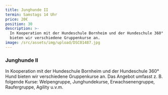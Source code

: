 ```yaml
---
title: Junghunde II
termin: Samstags 14 Uhr
price: 20€
position: 30
description: >-
  In Kooperation mit der Hundeschule Bornheim und der Hundeschule 360° Hund
  bieten wir verschiedene Gruppenkurse an.
image: /src/assets/img/upload/DSC01487.jpg
---
```


### Junghunde II

In Kooperation mit der Hundeschule Bornheim und der Hundeschule 360° Hund bieten wir verschiedene Gruppenkurse an. Das Angebot umfasst z. B. folgende Kurse: Welpengruppe, Junghundekurse, Erwachsenengruppe, Raufergruppe, Agility u.v.m.
